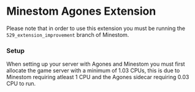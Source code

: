 # Minestom Agones Extension

Please note that in order to use this extension you must be running the `529_extension_improvement`  branch of Minestom.

### Setup

When setting up your server with Agones and Minestom you must first allocate the game server with a minimum of 1.03 CPUs, this is due to Minestom requiring atleast 1 CPU and the Agones sidecar requiring 0.03 CPU to run.
